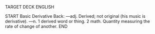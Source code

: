 TARGET DECK
ENGLISH

START
Basic
Derivative
Back: —adj. Derived; not original (his music is derivative). —n. 1 derived word or thing. 2 math. Quantity measuring the rate of change of another.
END

